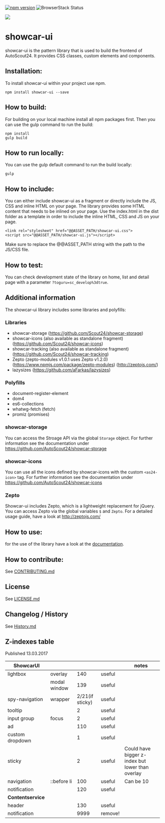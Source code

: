 [![npm version](https://badge.fury.io/js/showcar-ui.svg)](https://badge.fury.io/js/showcar-ui)
![BrowserStack Status](https://www.browserstack.com/automate/badge.svg?badge_key=V3R5K2lFTFVkRG5Ed0p1M0tiM1lhaFJ1Wm9JSllPUFlUMHlVYlp3TVdTdz0tLVhIUFdDVHZwSVk1ME9BWUU2alY0UUE9PQ==--15b92933cc78eb4b925a0778e21e88ae4fe38065)

<img src="https://bstacksupport.zendesk.com/attachments/token/4EkFPJPvuynLZdtPX8ybIapji/?name=Logo-01.svg">

# showcar-ui

showcar-ui is the pattern library that is used to build the frontend of AutoScout24. It provides CSS classes, custom elements and components.  

## Installation:

To install showcar-ui within your project use npm.

    npm install showcar-ui --save

## How to build:

For building on your local machine install all npm packages first. Then you can use the gulp command to run the build:

    npm install
    gulp build
    
## How to run locally:

You can use the gulp default command to run the build locally:

    gulp

## How to include:

You can either include showcar-ui as a fragment or directly include the JS, CSS and inline HTML on your page.
The library provides some HTML content that needs to be inlined on your page. Use the index.html in the dist folder as a template in order to include the inline HTML, CSS and JS on your page.

    <link rel="stylesheet" href="@@ASSET_PATH/showcar-ui.css">
    <script src="@@ASSET_PATH/showcar-ui.js"></script>

Make sure to replace the @@ASSET_PATH string with the path to the JS/CSS file.

## How to test:

You can check development state of the library on home, list and detail page with a parameter `?toguru=sc_develop%3dtrue`.

## Additional information

The showcar-ui library includes some libraries and polyfills:

### Libraries

* showcar-storage (https://github.com/Scout24/showcar-storage)
* showcar-icons (also available as standalone fragment) (https://github.com/Scout24/showcar-icons)
* showcar-tracking (also available as standalone fragment) (https://github.com/Scout24/showcar-tracking)
* Zepto (zepto-modules v1.0.1 uses Zepto v1.2.0) (https://www.npmjs.com/package/zepto-modules) (http://zeptojs.com/)
* lazysizes (https://github.com/aFarkas/lazysizes)

### Polyfills

* document-register-element
* dom4
* es6-collections
* whatwg-fetch (fetch)
* promiz (promises)

### showcar-storage

You can access the Stroage API via the global `Storage` object. For further information see the documentation under https://github.com/AutoScout24/showcar-storage

### showcar-icons

You can use all the icons defined by showcar-icons with the custom `<as24-icon>` tag. For further information see the documentation under https://github.com/AutoScout24/showcar-icons

### Zepto

Showcar-ui includes Zepto, which is a lightweight replacement for jQuery. You can access Zepto via the global variables `$` and `Zepto`.
For a detailed usage guide, have a look at http://zeptojs.com/

## How to use:

for the use of the library have a look at the [documentation](https://scout24.github.io/showcar-ui/).

## How to contribute:

See [CONTRIBUTING.md](CONTRIBUTING.md)

## License

See [LICENSE.md](LICENSE.md)

## Changelog / History

See [History.md](History.md)

## Z-indexes table

Published 13.03.2017

| ShowcarUI       |               |       |      |notes    |
| --------------- |---------------|-------|------|---------|
| lightbox        | overlay       |  140  |useful|         |
|                 | modal window  |  139  |useful|         |
| spy-navigation  | wrapper       |  2/21(if sticky)   |useful|         |
| tooltip         |               |  2    |useful|         |
| input group     | focus         |  2    |useful|         |
| ad              |               |  110  |useful|         |
| custom dropdown |               |  1    |useful|         |
| sticky          |               |  2    |useful| Could have bigger z-index but lower than overlay        |
| navigation      | ::before li   |  100  |useful| Can be 10        |
| notification    |               |  120  |useful|         |
| **Contentservice**     |        |       |      |         |
| header          |               |  130  |useful|         |
| notification    |               |  9999 |remove!|         |
